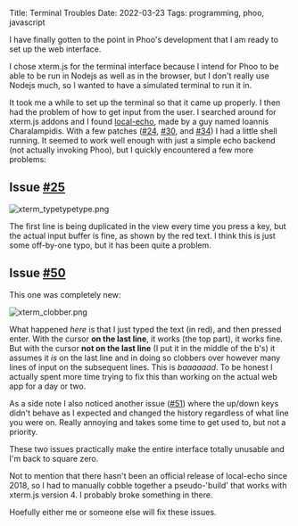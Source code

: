 Title: Terminal Troubles
Date: 2022-03-23
Tags: programming, phoo, javascript

I have finally gotten to the point in Phoo's development that I am ready to set up the web interface.

I chose xterm.js for the terminal interface because I intend for Phoo to be able to be run in Nodejs as well as in the browser, but I don't really use Nodejs much, so I wanted to have a simulated terminal to run it in.

It took me a while to set up the terminal so that it came up properly. I then had the problem of how to get input from the user. I searched around for xterm.js addons and I found [local-echo](https://github.com/wavesoft/local-echo), made by a guy named Ioannis Charalampidis. With a few patches ([#24](https://github.com/wavesoft/local-echo/issues/24), [#30](https://github.com/wavesoft/local-echo/issues/30), and [#34](https://github.com/wavesoft/local-echo/issues/34)) I had a little shell running. It seemed to work well enough with just a simple echo backend (not actually invoking Phoo), but I quickly encountered a few more problems:

## Issue [#25](https://github.com/wavesoft/local-echo/issues/25)

![xterm_typetypetype.png]({attach}/xterm_images/xterm_typetypetype.png)

The first line is being duplicated in the view every time you press a key, but the actual input buffer is fine, as shown by the red text. I think this is just some off-by-one typo, but it has been quite a problem.

## Issue [#50](https://github.com/wavesoft/local-echo/issues/50)

This one was completely new:

![xterm_clobber.png]({attach}/xterm_images/xterm_clobber.png)

What happened *here* is that I just typed the text (in red), and then pressed enter. With the cursor **on the last line**, it works (the top part), it works fine. But with the cursor **not on the last line** (I put it in the middle of the b's) it assumes it *is* on the last line and in doing so clobbers over however many lines of input on the subsequent lines. This is *baaaaaad*. To be honest I actually spent more time trying to fix this than working on the actual web app for a day or two.

As a side note I also noticed another issue ([#51](https://github.com/wavesoft/local-echo/issues/51)) where the up/down keys didn't behave as I expected and changed the history regardless of what line you were on. Really annoying and takes some time to get used to, but not a priority.

These two issues practically make the entire interface totally unusable and I'm back to square zero.

Not to mention that there hasn't been an official release of local-echo since 2018, so I had to manually cobble together a pseudo-'build' that works with xterm.js version 4. I probably broke something in there.

Hoefully either me or someone else will fix these issues.
